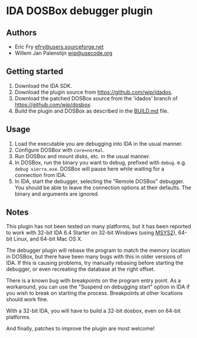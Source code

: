 # IDA DOSBox debugger plugin

## Authors

* Eric Fry <efry@users.sourceforge.net>
* Willem Jan Palenstijn <wjp@usecode.org>

## Getting started

1. Download the IDA SDK.
1. Download the plugin source from https://github.com/wjp/idados.
1. Download the patched DOSBox source from the 'idados' branch of https://github.com/wjp/dosbox.
1. Build the plugin and DOSBox as described in the [BUILD.md](./BUILD.md) file.

## Usage

1. Load the executable you are debugging into IDA in the usual manner.
1. Configure DOSBox with `core=normal`.
1. Run DOSBox and mount disks, etc. in the usual manner.
1. In DOSBox, run the binary you want to debug, prefixed with `debug`.
   e.g. `debug sierra.exe`. DOSBox will pause here while waiting for a
   connection from IDA.
1. In IDA, start the debugger, selecting the "Remote DOSBox" debugger.
   You should be able to leave the connection options at their defaults.
   The binary and arguments are ignored.

## Notes

This plugin has not been tested on many platforms, but it has been reported to
work with 32-bit IDA 6.4 Starter on 32-bit Windows (using [MSYS2](http://msys2.github.io/)),
64-bit Linux, and 64-bit Mac OS X.

The debugger plugin will rebase the program to match the memory location
in DOSBox, but there have been many bugs with this in older versions of IDA.
If this is causing problems, try manually rebasing before starting the debugger,
or even recreating the database at the right offset.

There is a known bug with breakpoints on the program entry point. As a
workaround, you can use the "Suspend on debugging start" option in IDA if you
wish to break on starting the process. Breakpoints at other locations should
work fine.

With a 32-bit IDA, you will have to build a 32-bit dosbox, even on 64-bit
platforms.

And finally, patches to improve the plugin are most welcome!

